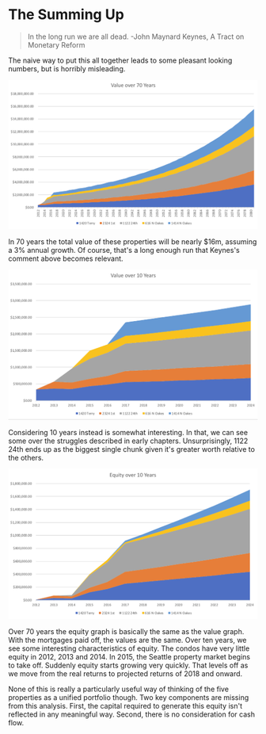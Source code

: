 # The Summing Up

> In the long run we are all dead. -John Maynard Keynes, A Tract on Monetary Reform

The naive way to put this all together leads to some pleasant looking numbers, but is horribly misleading.

![Value - 70 Year](/images/7/Value%20-%2070%20Year.png)

In 70 years the total value of these properties will be nearly $16m, assuming a 3% annual growth.  Of course, that's a long enough run that Keynes's comment above becomes relevant.

![Value - 10 Year](/images/7/Value%20-%2010%20Year.png)

Considering 10 years instead is somewhat interesting.  In that, we can see some over the struggles described in early chapters.  Unsurprisingly, 1122 24th ends up as the biggest single chunk given it's greater worth relative to the others.

![Equity - 10 Year](/images/7/Equity%20-%2010%20Year.png)

Over 70 years the equity graph is basically the same as the value graph.  With the mortgages paid off, the values are the same.  Over ten years, we see some interesting characteristics of equity.  The condos have very little equity in 2012, 2013 and 2014.  In 2015, the Seattle property market begins to take off.  Suddenly equity starts growing very quickly.  That levels off as we move from the real returns to projected returns of 2018 and onward.

None of this is really a particularly useful way of thinking of the five properties as a unified portfolio though.  Two key components are missing from this analysis.  First, the capital required to generate this equity isn't reflected in any meaningful way.  Second, there is no consideration for cash flow.
